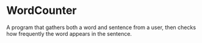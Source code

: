 # WordCounter
A program that gathers both a word and sentence from a user, then checks how frequently the word appears in the sentence.
